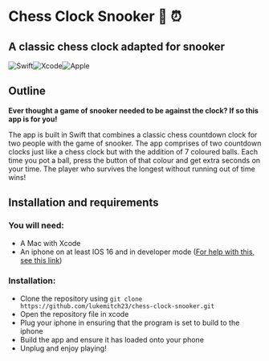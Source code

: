 # Chess Clock Snooker 🎱 ⏰
## A classic chess clock adapted for snooker
![Swift](https://img.shields.io/badge/swift-F54A2A?style=for-the-badge&logo=swift&logoColor=white)![Xcode](https://img.shields.io/badge/Xcode-007ACC?style=for-the-badge&logo=Xcode&logoColor=white)![Apple](https://img.shields.io/badge/Apple-%23000000.svg?style=for-the-badge&logo=apple&logoColor=white)

## Outline
**Ever thought a game of snooker needed to be against the clock? If so this app is for you!** 

The app is built in Swift that combines a classic chess countdown clock for two people with the game of snooker. The app comprises of two countdown clocks just like a chess clock but with the addition of 7 coloured balls. Each time you pot a ball, press the button of that colour and get extra seconds on your time. The player who survives the longest without running out of time wins!

## Installation and requirements
### You will need:
- A Mac with Xcode
- An iphone on at least IOS 16 and in developer mode ([For help with this, see this link](https://docs.expo.dev/guides/ios-developer-mode/))

### Installation:
- Clone the repository using `git clone https://github.com/lukemitch23/chess-clock-snooker.git`
- Open the repository file in xcode
- Plug your iphone in ensuring that the program is set to build to the iphone
- Build the app and ensure it has loaded onto your phone
- Unplug and enjoy playing!
